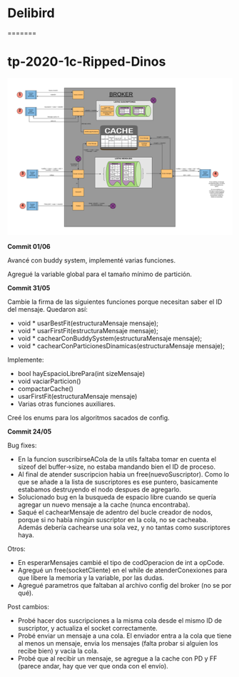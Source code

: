 # Delibird
=======
# tp-2020-1c-Ripped-Dinos

![](Diagrama%20mensajes.png)


**Commit 01/06**

Avancé con buddy system, implementé varias funciones.

Agregué la variable global para el tamaño mínimo de partición. 


**Commit 31/05**

Cambie la firma de las siguientes funciones porque necesitan saber el ID del mensaje. Quedaron así:
* void * usarBestFit(estructuraMensaje mensaje);
* void * usarFirstFit(estructuraMensaje mensaje);
* void * cachearConBuddySystem(estructuraMensaje mensaje);
* void * cachearConParticionesDinamicas(estructuraMensaje mensaje);

Implemente:
* bool hayEspacioLibrePara(int sizeMensaje) 
* void vaciarParticion()
* compactarCache()
* usarFirstFit(estructuraMensaje mensaje)
* Varias otras funciones auxiliares. 

Creé los enums para los algoritmos sacados de config.


**Commit 24/05**

Bug fixes:

- En la funcion suscribirseACola de la utils faltaba tomar en cuenta el sizeof del buffer->size, no estaba mandando bien el ID de proceso.
- Al final de atender suscripcion habia un free(nuevoSuscriptor). Como lo que se añade a la lista de suscriptores es ese puntero, basicamente estabamos destruyendo el nodo despues de agregarlo.
- Solucionado bug en la busqueda de espacio libre cuando se quería agregar un nuevo mensaje a la cache (nunca encontraba).
- Saqué el cachearMensaje de adentro del bucle creador de nodos, porque si no había ningún suscriptor en la cola, no se cacheaba. Además debería cachearse una sola vez, y no tantas como suscriptores haya. 


Otros:

- En esperarMensajes cambié el tipo de codOperacion de int a opCode. 
- Agregué un free(socketCliente) en el while de atenderConexiones para que libere la memoria y la variable, por las dudas.
- Agregué parametros que faltaban al archivo config del broker (no se por qué).


Post cambios: 

- Probé hacer dos suscripciones a la misma cola desde el mismo ID de suscriptor, y actualiza el socket correctamente.
- Probé enviar un mensaje a una cola. El enviador entra a la cola que tiene al menos un mensaje, envia los mensajes (falta probar si alguien los recibe bien)  y vacia la cola.
- Probé que al recibir un mensaje, se agregue a la cache con PD y FF (parece andar, hay que ver que onda con el envío).